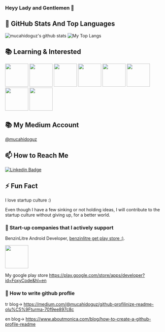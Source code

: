 ### Heyy Lady and Gentlemen 👋

## 📌 GitHub Stats And Top Languages

<p float="center">
  <img  src="https://github-readme-stats.vercel.app/api?username=mucahidoguz&show_icons=true&count_private=true&hide=contribs,issues" alt="mucahidoguz's github stats" />
  <img  src="https://github-readme-stats.vercel.app/api/top-langs/?username=mucahidoguz&layout=compact&hide=html,css" alt="My Top Langs" />
</p>

## 📚 Learning & Interested

<code><img height="75" src="https://upload.wikimedia.org/wikipedia/commons/6/61/HTML5_logo_and_wordmark.svg"></code>
<code><img height="75" src="https://upload.wikimedia.org/wikipedia/commons/d/d5/CSS3_logo_and_wordmark.svg"></code>
<code><img height="75" src="https://upload.wikimedia.org/wikipedia/commons/9/99/Unofficial_JavaScript_logo_2.svg"></code>
<code><img height="75" src="https://upload.wikimedia.org/wikipedia/commons/a/a7/React-icon.svg"></code>
<code><img height="75" src="'https://raw.githubusercontent.com/reduxjs/redux/master/logo/logo-title-light.png'"></code>
<code><img height="75" src=""></code>
<code><img height="75" src=""></code>
<code><img height="75" src=""></code>
## 📚 My Medium Account

[@mucahidoguz ](https://medium.com/@mucahidoguz)

## 📫 How to Reach Me

[![Linkedin Badge](https://img.shields.io/badge/mucahidoguz-follow%20on%20linkedin-blue?style=for-the-badge&logo=linkedin)](https://www.linkedin.com/in/mucahidoguz/)

## ⚡ Fun Fact

I love startup culture :)

Even though I have a few sinking or not holding ideas, I will contribute to the startup culture without giving up, for a better world.

### 🔭 Start-up companies that I actively support

BenzinLitre Android Developer, [benzinlitre get play store :)].

<code><img height="75" src="https://www.benzinlitre.com/public/site/tema2/image/logo.svg"></code>

[benzinlitre get play store :)]: https://play.google.com/store/apps/details?id=com.benzinlitre.app&hl=en

My google play store https://play.google.com/store/apps/developer?id=FoxyCode&hl=en

### 🤔 How to write github proflie

tr blog-> https://medium.com/@mucahidoguz/github-profilinize-readme-olu%C5%9Fturma-70f9ee897c8c

en blog-> https://www.aboutmonica.com/blog/how-to-create-a-github-profile-readme

<!--
**mucahidoguz/mucahidoguz** is a ✨ _special_ ✨ repository because its `README.md` (this file) appears on your GitHub profile.
Here are some ideas to get you started:
- 🔭 I’m currently working on ...
- 🌱 I’m currently learning ...
- 👯 I’m looking to collaborate on ...
- 🤔 I’m looking for help with ...
- 💬 Ask me about ...
- 📫 How to reach me: ...
- 😄 Pronouns: ...
- ⚡ Fun fact: ...
-->
